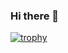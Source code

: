 ### Hi there 👋

[![trophy](https://github-profile-trophy.vercel.app/?username=ShongweSiyanda)](https://github.com/ryo-ma/github-profile-trophy)
